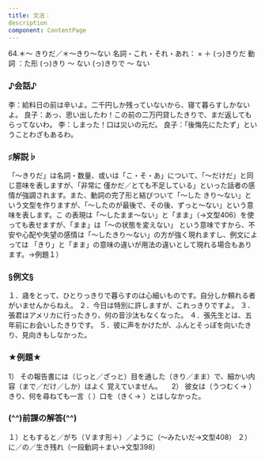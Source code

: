 ```yaml
---
title: 文法：
description
component: ContentPage
---
```



64.＊～ きりだ／＊～きり～ない
名詞・これ・それ・あれ： × ＋ (っ)きりだ
動詞 ：た形 (っ)きり ～ ない
(っ)きりで ～ ない
### ♪会話♪
李：給料日の前は辛いよ。二千円しか残っていないから、寝て暮らすしかないよ。 良子：あっ、思い出したわ！この前の二万円貸したきりで、まだ返してもらってないわ。
李：しまった！口は災いの元だ。
良子：「後悔先にたたず」ということわざもあるわ。
### ♯解説♭
「～きりだ」は名詞・数量、或いは「こ・そ・あ」について、「～だけだ」と同じ意味を表しますが、「非常に 僅かだ／とても不足している」といった話者の感情が強調されます。また、動詞の完了形と結びついて「～した きり～ない」という文型を作りますが、「～したのが最後で、その後、ずっと～ない」という意味を表します。こ の表現は「～したまま～ない」と「まま」（→文型406）を使っても表せますが、「まま」は「～の状態を変えない」 という意味ですから、不安や心配や失望の感情は「～したきり～ない」の方が強く現れますし、例文によっては 「きり」と「まま」の意味の違いが用法の違いとして現れる場合もあります。→例題１）
### §例文§
１．歳をとって、ひとりっきりで暮らすのは心細いものです。自分しか頼れる者がいませんからねえ。
２．今日は特別に許しますが、これっきりですよ。
３．張君はアメリカに行ったきり、何の音沙汰もなくなった。
４．張先生とは、五年前にお会いしたきりです。
５．彼に声をかけたが、ふんとそっぽを向いたきり、見向きもしなかった。
### ★例題★
1） その報告書には（じっと／ざっと）目を通した（きり／まま）で、細かい内容（まで／だけ／しか）はよく
覚えていません。    
2） 彼女は（うつむく→ ）きり、何を尋ねても一言（ ）口を（きく→ ）とはしなかった。
### (^^)前課の解答(^^)
１）ともすると／がち（Ｖます形＋）／ように（～みたいだ→文型408）
２）に／の／生き残れ（一段動詞＋まい→文型398）
